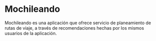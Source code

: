 # Mochileando
Mochileando es una aplicación que ofrece servicio de planeamiento de rutas de viaje, a través de recomendaciones hechas por los mismos usuarios de la aplicación.

